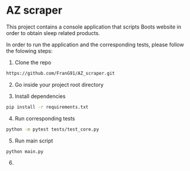 # AZ scraper

This project contains a console application that scripts Boots website in order to obtain sleep related products.

In order to run the application and the corresponding tests, please follow the folowing steps:
1. Clone the repo
```sh
https://github.com/FranG91/AZ_scraper.git
```
2. Go inside your project root directory

3. Install dependencies
```sh
pip install -r requirements.txt
```
4. Run corresponding tests
```sh
python -m pytest tests/test_core.py
```
5. Run main script
```sh
python main.py
```
6. 

